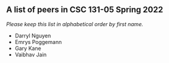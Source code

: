 A list of peers in CSC 131-05 Spring 2022
--------------------------------------------------

*Please keep this list in alphabetical order by first name.*

* Darryl Nguyen
* Emrys Poggemann
* Gary Kane
* Vaibhav Jain
